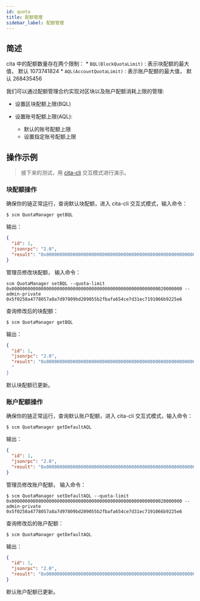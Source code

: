 ```yaml
---
id: quota
title: 配额管理
sidebar_label: 配额管理
---
```

## 简述

cita 中的配额数量存在两个限制： * `BQL(BlockQuotaLimit)` : 表示块配额的最大值， 默认 1073741824 * `AQL(AccountQuotaLimit)` : 表示账户配额的最大值， 默认 268435456

我们可以通过配额管理合约实现对区块以及账户配额消耗上限的管理:

* 设置区块配额上限(BQL)
* 设置账号配额上限(AQL):
    
    * 默认的账号配额上限
    * 设置指定账号配额上限

## 操作示例

> 接下来的测试，用 [cita-cli](https://github.com/cryptape/cita-cli) 交互模式进行演示。

### 块配额操作

确保你的链正常运行，查询默认块配额，进入 cita-cli 交互式模式，输入命令：

```shell
$ scm QuotaManager getBQL
```

输出：

```json
{
  "id": 1,
  "jsonrpc": "2.0",
  "result": "0x0000000000000000000000000000000000000000000000000000000040000000"
}
```

管理员修改块配额， 输入命令：

```shell
scm QuotaManager setBQL --quota-limit 0x0000000000000000000000000000000000000000000000000000000020000000 --admin-private 0x5f0258a4778057a8a7d97809bd209055b2fbafa654ce7d31ec7191066b9225e6
```

查询修改后的块配额：

```shell
$ scm QuotaManager getBQL
```

输出：

```json
{
  "id": 1,
  "jsonrpc": "2.0",
  "result": "0x0000000000000000000000000000000000000000000000000000000020000000"
  "
}
```

默认块配额已更新。

### 账户配额操作

确保你的链正常运行，查询默认账户配额，进入 cita-cli 交互式模式，输入命令：

```shell
$ scm QuotaManager getDefaultAQL
```

输出：

```json
{
  "id": 1,
  "jsonrpc": "2.0",
  "result": "0x0000000000000000000000000000000000000000000000000000000010000000"
}
```

管理员修改账户配额， 输入命令：

```shell
$ scm QuotaManager setDefaultAQL --quota-limit 0x0000000000000000000000000000000000000000000000000000000020000000 --admin-private 0x5f0258a4778057a8a7d97809bd209055b2fbafa654ce7d31ec7191066b9225e6
```

查询修改后的账户配额：

```shell
$ scm QuotaManager getDefaultAQL
```

输出：

```json
{
  "id": 1,
  "jsonrpc": "2.0",
  "result": "0x0000000000000000000000000000000000000000000000000000000020000000"
}
```

默认账户配额已更新。